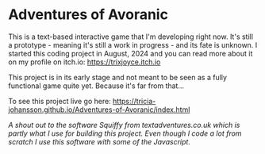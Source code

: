 # Adventures of Avoranic
This is a text-based interactive game  that I'm developing right now. It's still a prototype - meaning it's still a work in progress - and its fate is unknown.
I started this coding project in August, 2024 and you can read more about it on my profile on itch.io: https://trixjoyce.itch.io

This project is in its early stage and not meant to be seen as a fully functional game quite yet. Because it's far from that...

To see this project live go here: https://tricia-johansson.github.io/Adventures-of-Avoranic/index.html

<i>A shout out to the software Squiffy from textadventures.co.uk which is partly what I use for building this project. Even though I code a lot from scratch I use this software with some of the Javascript.<i>
